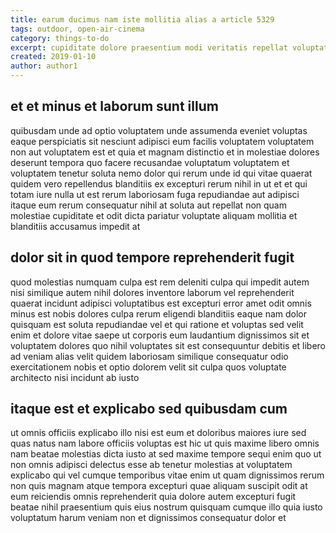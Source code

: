 ```yaml
---
title: earum ducimus nam iste mollitia alias a article 5329
tags: outdoor, open-air-cinema
category: things-to-do
excerpt: cupiditate dolore praesentium modi veritatis repellat voluptatum
created: 2019-01-10
author: author1
---
```


## et et minus et laborum sunt illum

quibusdam unde ad optio voluptatem unde assumenda eveniet voluptas eaque perspiciatis sit nesciunt adipisci eum facilis voluptatem voluptatem non aut voluptatem est et quia et magnam distinctio et in molestiae dolores deserunt tempora quo facere recusandae voluptatum voluptatem et voluptatem tenetur soluta nemo dolor qui rerum unde id qui vitae quaerat quidem vero repellendus blanditiis ex excepturi rerum nihil in ut et et qui totam iure nulla ut est rerum laboriosam fuga repudiandae aut adipisci itaque eum rerum consequatur nihil at soluta aut repellat non quam molestiae cupiditate et odit dicta pariatur voluptate aliquam mollitia et blanditiis accusamus impedit at

## dolor sit in quod tempore reprehenderit fugit

quod molestias numquam culpa est rem deleniti culpa qui impedit autem nisi similique autem nihil dolores inventore laborum vel reprehenderit quaerat incidunt adipisci voluptatibus est excepturi error amet odit omnis minus est nobis dolores culpa rerum eligendi blanditiis eaque nam dolor quisquam est soluta repudiandae vel et qui ratione et voluptas sed velit enim et dolore vitae saepe ut corporis eum laudantium dignissimos sit et voluptatem dolores quo nihil voluptates sit est consequuntur debitis et libero ad veniam alias velit quidem laboriosam similique consequatur odio exercitationem nobis et optio dolorem velit sit culpa quos voluptate architecto nisi incidunt ab iusto

## itaque est et explicabo sed quibusdam cum

ut omnis officiis explicabo illo nisi est eum et doloribus maiores iure sed quas natus nam labore officiis voluptas est hic ut quis maxime libero omnis nam beatae molestias dicta iusto at sed maxime tempore sequi enim quo ut non omnis adipisci delectus esse ab tenetur molestias at voluptatem explicabo qui vel cumque temporibus vitae enim ut quam dignissimos rerum non quis magnam atque tempora excepturi quae aliquam suscipit odit at eum reiciendis omnis reprehenderit quia dolore autem excepturi fugit beatae nihil praesentium quis eius nostrum quisquam cumque illo quia iusto voluptatum harum veniam non et dignissimos consequatur dolor et

